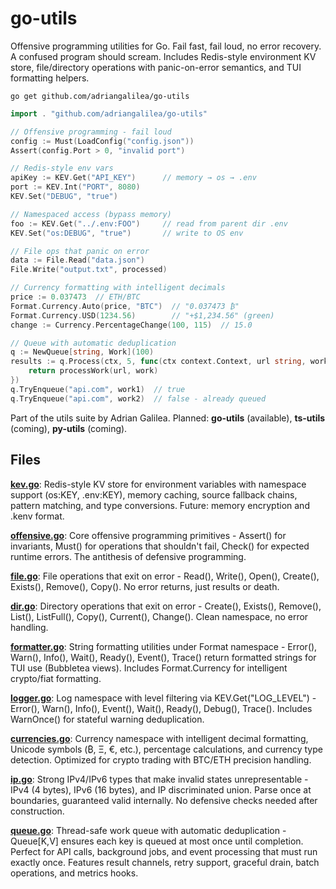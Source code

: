 # go-utils

Offensive programming utilities for Go. Fail fast, fail loud, no error recovery. A confused program should scream. Includes Redis-style environment KV store, file/directory operations with panic-on-error semantics, and TUI formatting helpers.

`go get github.com/adriangalilea/go-utils`

```go
import . "github.com/adriangalilea/go-utils"

// Offensive programming - fail loud
config := Must(LoadConfig("config.json"))
Assert(config.Port > 0, "invalid port")

// Redis-style env vars
apiKey := KEV.Get("API_KEY")      // memory → os → .env
port := KEV.Int("PORT", 8080)
KEV.Set("DEBUG", "true")

// Namespaced access (bypass memory)
foo := KEV.Get("../.env:FOO")     // read from parent dir .env
KEV.Set("os:DEBUG", "true")       // write to OS env

// File ops that panic on error
data := File.Read("data.json")
File.Write("output.txt", processed)

// Currency formatting with intelligent decimals
price := 0.037473  // ETH/BTC
Format.Currency.Auto(price, "BTC")  // "0.037473 ₿"
Format.Currency.USD(1234.56)        // "+$1,234.56" (green)
change := Currency.PercentageChange(100, 115)  // 15.0

// Queue with automatic deduplication
q := NewQueue[string, Work](100)
results := q.Process(ctx, 5, func(ctx context.Context, url string, work Work) error {
    return processWork(url, work)
})
q.TryEnqueue("api.com", work1)  // true
q.TryEnqueue("api.com", work2)  // false - already queued
```

Part of the utils suite by Adrian Galilea. Planned: **go-utils** (available), **ts-utils** (coming), **py-utils** (coming).

## Files

[**kev.go**](kev.go): Redis-style KV store for environment variables with namespace support (os:KEY, .env:KEY), memory caching, source fallback chains, pattern matching, and type conversions. Future: memory encryption and .kenv format.

[**offensive.go**](offensive.go): Core offensive programming primitives - Assert() for invariants, Must() for operations that shouldn't fail, Check() for expected runtime errors. The antithesis of defensive programming.

[**file.go**](file.go): File operations that exit on error - Read(), Write(), Open(), Create(), Exists(), Remove(), Copy(). No error returns, just results or death.

[**dir.go**](dir.go): Directory operations that exit on error - Create(), Exists(), Remove(), List(), ListFull(), Copy(), Current(), Change(). Clean namespace, no error handling.

[**formatter.go**](formatter.go): String formatting utilities under Format namespace - Error(), Warn(), Info(), Wait(), Ready(), Event(), Trace() return formatted strings for TUI use (Bubbletea views). Includes Format.Currency for intelligent crypto/fiat formatting.

[**logger.go**](logger.go): Log namespace with level filtering via KEV.Get("LOG_LEVEL") - Error(), Warn(), Info(), Event(), Wait(), Ready(), Debug(), Trace(). Includes WarnOnce() for stateful warning deduplication.

[**currencies.go**](currencies.go): Currency namespace with intelligent decimal formatting, Unicode symbols (₿, Ξ, €, etc.), percentage calculations, and currency type detection. Optimized for crypto trading with BTC/ETH precision handling.

[**ip.go**](ip.go): Strong IPv4/IPv6 types that make invalid states unrepresentable - IPv4 (4 bytes), IPv6 (16 bytes), and IP discriminated union. Parse once at boundaries, guaranteed valid internally. No defensive checks needed after construction.

[**queue.go**](queue.go): Thread-safe work queue with automatic deduplication - Queue[K,V] ensures each key is queued at most once until completion. Perfect for API calls, background jobs, and event processing that must run exactly once. Features result channels, retry support, graceful drain, batch operations, and metrics hooks.